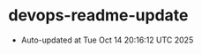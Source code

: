 # devops-readme-update
<!--START_SECTION:activity-->
- Auto-updated at Tue Oct 14 20:16:12 UTC 2025
<!--END_SECTION:activity-->
